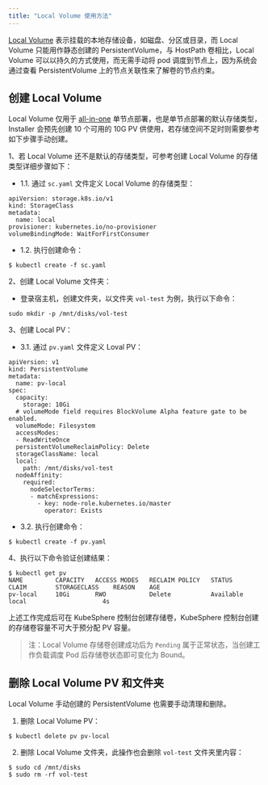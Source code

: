 ```yaml
---
title: "Local Volume 使用方法"
---
```


[Local Volume](https://kubernetes.io/docs/concepts/storage/volumes/#local) 表示挂载的本地存储设备，如磁盘、分区或目录，而 Local Volume 只能用作静态创建的 PersistentVolume，与 HostPath 卷相比，Local Volume 可以以持久的方式使用，而无需手动将 pod 调度到节点上，因为系统会通过查看 PersistentVolume 上的节点关联性来了解卷的节点约束。

## 创建 Local Volume

Local Volume 仅用于 [all-in-one](../../installation/all-in-one) 单节点部署，也是单节点部署的默认存储类型，Installer 会预先创建 10 个可用的 10G PV 供使用，若存储空间不足时则需要参考如下步骤手动创建。

1、若 Local Volume 还不是默认的存储类型，可参考创建 Local Volume 的存储类型详细步骤如下：


- 1.1. 通过 `sc.yaml` 文件定义 Local Volume 的存储类型：

```
apiVersion: storage.k8s.io/v1
kind: StorageClass
metadata:
  name: local
provisioner: kubernetes.io/no-provisioner
volumeBindingMode: WaitForFirstConsumer
```

- 1.2. 执行创建命令：

```
$ kubectl create -f sc.yaml
```

2、创建 Local Volume 文件夹：


*  登录宿主机，创建文件夹，以文件夹 `vol-test` 为例，执行以下命令：

```
sudo mkdir -p /mnt/disks/vol-test
```

3、创建 Local PV：


- 3.1. 通过 `pv.yaml` 文件定义 Loval PV：

```
apiVersion: v1
kind: PersistentVolume
metadata:
  name: pv-local
spec:
  capacity:
    storage: 10Gi 
  # volumeMode field requires BlockVolume Alpha feature gate to be enabled.
  volumeMode: Filesystem
  accessModes:
  - ReadWriteOnce
  persistentVolumeReclaimPolicy: Delete
  storageClassName: local
  local:
    path: /mnt/disks/vol-test
  nodeAffinity:
    required:
      nodeSelectorTerms:
      - matchExpressions:
        - key: node-role.kubernetes.io/master
          operator: Exists
```

- 3.2. 执行创建命令：

```
$ kubectl create -f pv.yaml
```

4、执行以下命令验证创建结果：

```
$ kubectl get pv
NAME         CAPACITY   ACCESS MODES   RECLAIM POLICY   STATUS      CLAIM        STORAGECLASS    REASON    AGE
pv-local     10Gi       RWO            Delete           Available                local                     4s
```

上述工作完成后可在 KubeSphere 控制台创建存储卷，KubeSphere 控制台创建的存储卷容量不可大于预分配 PV 容量。

> 注：Local Volume 存储卷创建成功后为 `Pending` 属于正常状态，当创建工作负载调度 Pod 后存储卷状态即可变化为 Bound。

## 删除 Local Volume PV 和文件夹 

Local Volume 手动创建的 PersistentVolume 也需要手动清理和删除。

1. 删除 Local Volume PV：

```
$ kubectl delete pv pv-local
```

2. 删除 Local Volume 文件夹，此操作也会删除 `vol-test` 文件夹里内容：

```
$ sudo cd /mnt/disks
$ sudo rm -rf vol-test
```